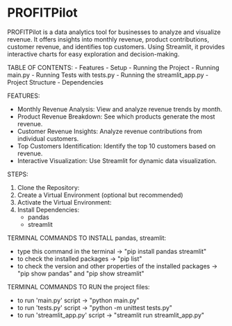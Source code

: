 # PROFITPilot
PROFITPilot is a data analytics tool for businesses to analyze and visualize revenue. It offers insights into monthly revenue, product contributions, customer revenue, and identifies top customers. Using Streamlit, it provides interactive charts for easy exploration and decision-making.

TABLE OF CONTENTS:
    - Features
    - Setup
    - Running the Project
    - Running main.py
    - Running Tests with tests.py
    - Running the streamlit_app.py
    - Project Structure
    - Dependencies

FEATURES:
  - Monthly Revenue Analysis: View and analyze revenue trends by month.
  - Product Revenue Breakdown: See which products generate the most revenue.
  - Customer Revenue Insights: Analyze revenue contributions from individual customers.
  - Top Customers Identification: Identify the top 10 customers based on revenue.
  - Interactive Visualization: Use Streamlit for dynamic data visualization.

STEPS:
  1. Clone the Repository:
  2. Create a Virtual Environment (optional but recommended)
  3. Activate the Virtual Environment:
  4. Install Dependencies:
       - pandas
       - streamlit

TERMINAL COMMANDS TO INSTALL pandas, streamlit:
  - type this command in the terminal -> "pip install pandas streamlit"
  - to check the installed packages -> "pip list"
  - to check the version and other properties of the installed packages -> "pip show pandas" and "pip show streamlit"

TERMINAL COMMANDS TO RUN the project files:
  - to run 'main.py' script -> "python main.py"
  - to run 'tests.py' script -> "python -m unittest tests.py"
  - to run 'streamlit_app.py' script -> "streamlit run streamlit_app.py"
